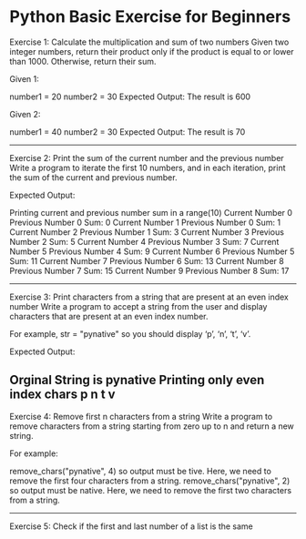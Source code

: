 # Python Basic Exercise for Beginners

Exercise 1: Calculate the multiplication and sum of two numbers
Given two integer numbers, return their product only if the product is equal to or lower than 1000. Otherwise, return their sum.

Given 1:

number1 = 20
number2 = 30
Expected Output: The result is 600

Given 2:

number1 = 40
number2 = 30
Expected Output: The result is 70

-------------------------------------------

Exercise 2: Print the sum of the current number and the previous number
Write a program to iterate the first 10 numbers, and in each iteration, print the sum of the current and previous number.

Expected Output:

Printing current and previous number sum in a range(10)
Current Number 0 Previous Number  0  Sum:  0
Current Number 1 Previous Number  0  Sum:  1
Current Number 2 Previous Number  1  Sum:  3
Current Number 3 Previous Number  2  Sum:  5
Current Number 4 Previous Number  3  Sum:  7
Current Number 5 Previous Number  4  Sum:  9
Current Number 6 Previous Number  5  Sum:  11
Current Number 7 Previous Number  6  Sum:  13
Current Number 8 Previous Number  7  Sum:  15
Current Number 9 Previous Number  8  Sum:  17

----------------------------------------------

Exercise 3: Print characters from a string that are present at an even index number
Write a program to accept a string from the user and display characters that are present at an even index number.

For example, str = "pynative" so you should display ‘p’, ‘n’, ‘t’, ‘v’.

Expected Output:

Orginal String is  pynative
Printing only even index chars
p
n
t
v
----------------------------------------

Exercise 4: Remove first n characters from a string
Write a program to remove characters from a string starting from zero up to n and return a new string.

For example:

remove_chars("pynative", 4) so output must be tive. Here, we need to remove the first four characters from a string.
remove_chars("pynative", 2) so output must be native. Here, we need to remove the first two characters from a string.

-----------------------------------------

Exercise 5: Check if the first and last number of a list is the same

